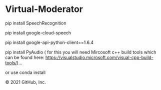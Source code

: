 # Virtual-Moderator

pip install SpeechRecognition

pip install google-cloud-speech

pip install google-api-python-client==1.6.4

pip install PyAudio ( for this you will need Mircosoft c++ build tools which can be found here: https://visualstudio.microsoft.com/visual-cpp-build-tools/)... 

or use conda install

© 2021 GitHub, Inc.
